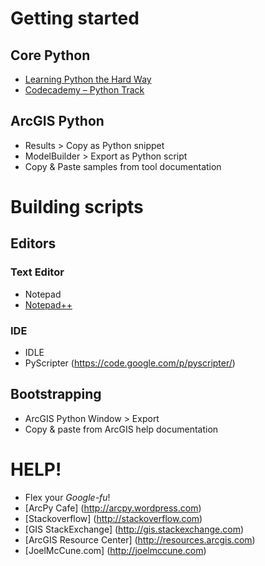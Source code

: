# Getting started

## Core Python
* [Learning Python the Hard Way](http://learnpythonthehardway.org/book/)
* [Codecademy – Python Track](http://www.codecademy.com/tracks/python)

## ArcGIS Python
* Results > Copy as Python snippet
* ModelBuilder > Export as Python script
* Copy & Paste samples from tool documentation

# Building scripts
## Editors
### Text Editor
* Notepad
* [Notepad++](http://notepad-plus-plus.org/)

### IDE
* IDLE
* PyScripter (https://code.google.com/p/pyscripter/)

## Bootstrapping
* ArcGIS Python Window > Export
* Copy & paste from ArcGIS help documentation

# HELP!
* Flex your _Google-fu_!
* [ArcPy Cafe] (http://arcpy.wordpress.com)
* [Stackoverflow] (http://stackoverflow.com)
* [GIS StackExchange] (http://gis.stackexchange.com)
* [ArcGIS Resource Center] (http://resources.arcgis.com)
* [JoelMcCune.com] (http://joelmccune.com)

